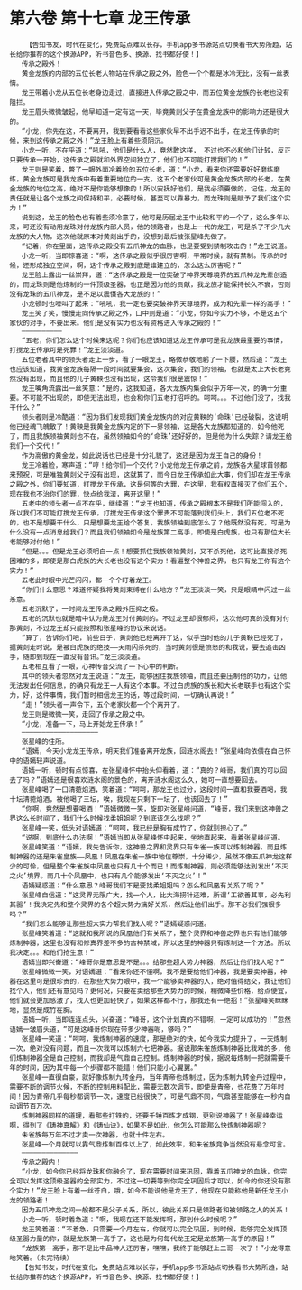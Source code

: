 # 第六卷 第十七章 龙王传承
        【告知书友，时代在变化，免费站点难以长存，手机app多书源站点切换看书大势所趋，站长给你推荐的这个换源APP，听书音色多、换源、找书都好使！】
       传承之殿外！
       黄金龙族的内部的五位长老人物站在传承之殿之外，脸色一个个都是冰冷无比，没有一丝表情。
       龙王带着小龙从五位长老身边走过，直接进入传承之殿之中，而五位黄金龙族的长老也没有阻拦。
       龙王眉头微微皱起，他早知道一定有这一天，毕竟黄剡父子在黄金龙族中的影响力还是很大的。
       “小龙，你先在这，不要离开，我到要看看这些家伙早不出手迟不出手，在龙王传承的时候，来到这传承之殿之外！”龙王脸上有着些须阴沉。
       小龙一听，不在乎道：“吼吼，他们是什么人，竟然敢这样， 不过也不必和他们计较，反正只要传承一开始，这传承之殿就和外界空间独立了，他们也不可能打搅我们的！”
       龙王则是笑着，瞥了一眼外面冷着脸的五位长老，道：“小龙，看来你还需要好好磨练磨练，黄金龙族可是我龙族中有着重要地位的一支，这五个老家伙可是黄金龙族内部的长老，在黄金龙族的地位之高，绝对不是你能够想像的！所以安抚好他们，是我必须要做的，记住，龙王的责任就是让各个龙族之间保持和平，必要时候，甚至可以靠暴力，而龙珠则是赋予了我们这个实力！”
       说到这，龙王的脸色也有着些须冷意了，他可是历届龙王中比较和平的一个了，这么多年以来，可还没有动用龙珠对付龙族内部人员，他的领路者，也是上一代的龙王，可是杀了不少几大龙族的大人物，这次他就原本对黄剡出手的，没想到最后被张星峰先做了。
       “记着，你在里面，这传承之殿没有五爪神龙的血脉，也是要受到禁制攻击的！”龙王说道。
       小龙一听，当即惊喜道：“啊，这传承之殿似乎很厉害啊，平常时候，就有禁制。传承的时候，还形成独立空间，啊，这个传承之殿到底是谁建立的，怎么这么厉害呢？”
       龙王脸上露出一丝崇拜，道：“这传承之殿是一位突破了神界天尊境界的五爪神龙先辈创造的，而龙珠则是他炼制的一件顶级圣器，也正是因为他的贡献，我龙族才能保持长久不衰，否则没有龙珠的五爪神龙，是不足以震慑各大龙族的！”
       小龙顿时也嚎叫了起来：“吼吼，我一定也要突破神界天尊境界，成为和先辈一样的高手！”
       龙王笑了笑，慢慢走向传承之殿之外，口中则是道：“小龙，你如今实力不够，不是这五个家伙的对手，不要出来。他们是没有实力也没有资格进入传承之殿的！”
       ——————————
       “五老，你们怎么这个时候来这呢？你们也应该知道这龙王传承可是我龙族最重要的事情，打搅龙王传承可是死罪！”龙王淡淡道。
       五位老者其中的领头者走上一步，看了一眼龙王，略微恭敬地躬了一下腰，然后道：“龙王也应该知道，我黄金龙族每隔一段时间就要集会，这次集会，我们的领袖，也就是太上大长老竟然没有出现，而且他的儿子黄鞅也没有出现，这令我们很是震惊！”
       龙王嘴角流露出一丝笑意：“是的，这我知道，各大龙族内集会似乎万年一次，的确十分重要。不可能不出现的，即使无法出现，也会和你们五老打招呼的。呵呵。。。不过他们没了，找我干什么？”
       领头者则是冷酷道：“因为我们发现我们黄金龙族内的对应黄鞅的‘命珠’已经破裂，这说明他已经魂飞魄散了！黄鞅是我黄金龙族内定的下一界领袖，这是各大龙族都知道的，如今他死了，而且我族领袖黄剡也不在，虽然领袖如今的‘命珠’还好好的，但是他为什么失踪？请龙王给我们一个交代！”
       作为高傲的黄金龙，如此说话也已经是十分礼貌了，这还是因为龙王自己的身份！
       龙王冷着脸，寒声道：“哼！给你们一个交代？小龙他龙王传承之前，龙族各大星球首领都来预祝，可是唯独黄剡父子没有出现，这就算了，而今日龙王传承如此大事，你们却在龙王传承之殿之外，你们要知道，打搅龙王传承，这是何等的大罪，在这里，我有权直接灭了你们五个，现在我也不治你们的罪，快点给我滚，离开这里！”
       五老中的领头者一点不在乎，继续道：“龙王也知道，传承之殿根本不是我们所能闯入的，所以我们不可能打搅龙王传承，打搅龙王传承这个罪责不可能落到我们头上，我们五位老不死的，也不是想要干什么，只是想要龙王给个答复，我族领袖到底怎么了？他既然没有死，可是为什么没有一点消息给我们？而且我们领袖如今是龙族第二高手，即使是白虎族，也只有那位大长老能够对付他！”
       “但是。。。但是龙王必须明白一点！想要抓住我族领袖黄剡，又不杀死他，这可比直接杀死困难的多，即使是那白虎族的大长老也没有这个实力！看遍整个神兽之界，也只有龙王你有这个实力！”
       五老此时眼中光芒闪闪，都一个个盯着龙王。
       “你们什么意思？难道怀疑我将黄剡束缚在什么地方？”龙王淡淡一笑，只是眼睛中闪过一丝杀意。
       五老沉默了，一时间龙王传承之殿外压抑之极。
       五老的沉默也就是暗中认为是龙王对付黄剡的。不过龙王却很郁闷，这次他可真的没有对付那黄剡，不过龙王却只能按照和张星峰的协议来说话。
       “算了，告诉你们吧，前些日子，黄剡他已经离开了这，似乎当时他的儿子黄鞅已经死了，据黄剡走时说，是被白虎族的绝技——天雨闪杀死的，当时黄剡很是愤怒的和我说，要去追击凶手，随即到现在一直没有音讯。”龙王淡淡道。
       五老相互看了一眼，心神传音交流了一下心中的判断。
       其中的领头者忽然对龙王说道：“龙王，能够困住我族领袖，而且还要压制他的功力，让他无法发出任何信息，的确只有龙王一人有这个本事。不过白虎族的族长和大长老联手也有这个实力，好，这件事情，我们暂时相信龙王的话，等过段时间，一切确认再说！”
       “走！”领头者一声令下，五个老家伙都一个个离开了。
       龙王则是微微一笑，走回了传承之殿之中。
       “小龙，准备一下，马上开始龙王传承！”
       ———————————————————
       张星峰的住所。
       “语嫣，今天小龙龙王传承，明天我们准备离开龙族，回涟水阁去！”张星峰向依偎在自己怀中的语嫣轻声说道。
       语嫣一听，顿时有点惊喜，在张星峰怀中抬头仰看着，道：“真的？峰哥，我们真的可以回去了吗？”语嫣还是很喜欢涟水阁的景色的，离开涟水阁这么久，她可一直想要回去。
       张星峰喝了一口清菀焰酒，笑着道：“呵呵，那龙王也过分，这段时间一直和我要酒喝，我十坛清菀焰酒，被他喝了三坛，唉，我现在只剩下一坛了，也该回去了！”
       “你啊，竟然是想要喝酒！”语嫣微微一笑，旋即对张星峰问道，“峰哥，我们来到这神兽之界这么长时间了，我们什么时候找柔姐姐呢？到底该怎么找呢？”
       张星峰一笑，低头对语嫣道：“呵呵，我已经是胸有成竹了，你就别担心了。”
       “说啊，到底什么办法啊！”语嫣当即从张星峰怀中起来，坐地直起来，看着张星峰问道。
       张星峰笑道：“语嫣，我先告诉你，这神兽之界和灵界只有朱雀一族可以炼制神器，而且炼制神器的还是朱雀皇族——凤凰！凤凰在朱雀一族中地位尊崇，十分稀少，虽然不像五爪神龙这样少的可怜，但是整个朱雀族中凤凰也只有几十个而已！而炼制神器，则必须能够达到发出‘不灭之火’境界。而几十个凤凰中，也只有几个能够发出‘不灭之火’！”
       语嫣疑惑道：“什么意思？峰哥我们不是要找柔姐姐吗？怎么和凤凰有关系了呢？”
       张星峰自信道：“这灵界无限广大，找一个人，比大海捞针还难，所谓‘工欲善其事，必先利其器’！我决定先和整个灵界的各个超大势力搞好关系，然后让他们出手。那不必我们强很多吗？”
       “我们怎么能够让那些超大实力帮我们找人呢？”语嫣疑惑问道。
       张星峰笑着道：“这就和我所说的凤凰他们有关系了，整个灵界和神兽之界也只有他们能够炼制神器，这里也没有和修真界差不多的古神禁域，所以这里的神器只有炼制这一个方法。所以我决定。。。和他们抢生意！”
       语嫣当即兴奋道：“峰哥你是意思是不是。。。给那些超大势力神器，然后让他们找人呢？”
       张星峰微微一笑，对语嫣道：“看来你还不懂啊，我不是要给他们神器，我是要卖神器，神器在这里可是很珍贵的，在那些大势力眼中，我一个能够卖神器的人，绝对值得结交，我让他们找个人，他们还有意见吗？更何况，只要在卖给那些大势力的时候，稍微降些价格，给点便宜，他们就会更加感激了，找人也更加轻快了，如果这样都不行，那我还有一绝招！”张星峰笑眯眯地，显然是成竹在胸。
       语嫣一听，当即连连点头，兴奋道：“峰哥，这个计划真的不错啊，一定可以成功的！”忽然语嫣一皱眉头道，“可是这峰哥你现在带多少神器呢，够吗？”
       张星峰一笑道：“呵呵，我炼制神器的速度，那是绝对的快，如今我实力提升了，一天炼制一次，绝对没有问题，而且一次我可以炼制六七把神器。据说那朱雀族炼制神器比我难的多，他们炼制神器全是自己控制，而我却是气鼎自己控制。炼制神器的时候，据说每炼制一把就需要千年的时间，因为其中每一个步骤都不能错！他们只能小心翼翼。”
       张星峰一直很自豪，就好像炼制九转金丹，当年青帝也炼制过，因为炼制九转金丹过程中，需要不断的调节火候，不断的控制用料配比，需要无数次调节，即使是青帝，也花费了万年时间！因为青帝几乎每秒都调节一次，速度已经很快了，可是气鼎不同，气鼎甚至能够在一秒内自动调节百万次。
       炼制神器同样的道理，看那些打铁的，还要千锤百炼才成钢，更别说神器了！张星峰幸运啊，得到了《铸神真解》和《铸仙诀》，如果不是如此，他怎么可能那么快炼制神器呢？
       朱雀族每万年不过才卖一次神器，也就十件左右。
       张星峰一个月就可以靠气鼎炼制百件以上了，如此效率，和朱雀族竞争当然没有悬念可言。
       ——————————————
       传承之殿内！
       “小龙，如今你已经将龙珠和你融合了，现在需要时间来巩固，靠着五爪神龙的血脉，你完全可以发挥这顶级圣器的全部实力，不过这一切要等到你完全巩固后才可以，如今的你还没有那个实力！”龙王脸上有着一丝苍白，哦，如今不能说他是龙王了，他现在只能称他是新任龙王小龙的领路者！
       因为五爪神龙之间一般都不是父子关系，所以，彼此关系只是领路者和被领路之人的关系！
       小龙一听，顿时着急道：“啊，我现在还不能发挥啊，那到什么时候呢？”
       龙王笑着道：“不着急，只需要一个月左右，你就可以完全巩固，到时候，能够完全发挥顶级圣器力量的你，就是龙族第一高手了，这也是为何每代龙王定是龙族第一高手的原因！”
       “龙族第一高手，那不是比中品神人还厉害，嘿嘿，我终于能够赶上二哥一次了！”小龙得意地笑着。（未完待续）
       【告知书友，时代在变化，免费站点难以长存，手机app多书源站点切换看书大势所趋，站长给你推荐的这个换源APP，听书音色多、换源、找书都好使！】